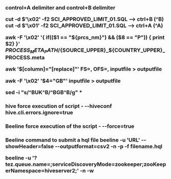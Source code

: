 <H3>control+A delimiter and control+B delimiter 

cut -d $'\x02' -f2 SCI_APPROVED_LIMIT_01.SQL  --> ctrl+B (^B)
cut -d $'\x01' -f2 SCI_APPROVED_LIMIT_01.SQL  --> ctrl+A (^A)

awk -F '\x02' '{ if(($1 == "${prcs_nm}") && ($8 == "P")) { print $2} }' ${PROCESS_META_PATH}/${SOURCE_UPPER}_${COUNTRY_UPPER}_PROCESS.meta

awk '$[column]="[replace]"' FS=, OFS=, inputfile > outputfile

awk -F '\x02' '$4="GB"' inputfile > outputfile

sed -i "s/^BUK^B/^BGB^B/g" *


<H3>hive force execution of script -
--hiveconf hive.cli.errors.ignore=true 

<H3>Beeline force execution of the script -
--force=true

<H3> Beeline command to submit a hql file
beeline -u 'URL' --showHeader=false --outputformat=csv2 -n <user_name> -p <pwd> -f filename.hql

beeline -u '<URL>?tez.queue.name=<QueueName>;serviceDiscoveryMode=zookeeper;zooKeeperNamespace=hiveserver2;' -n <user>  -w <pwd file name>

